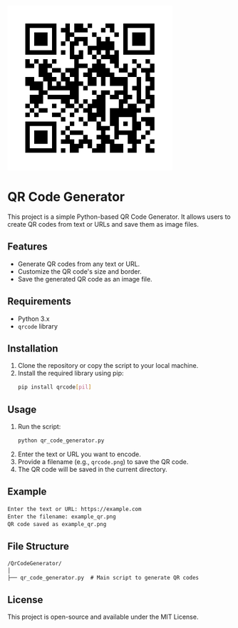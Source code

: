 ![MyGitQr](../MyGitQr.jpg)
# QR Code Generator

This project is a simple Python-based QR Code Generator. It allows users to create QR codes from text or URLs and save them as image files.

## Features

- Generate QR codes from any text or URL.
- Customize the QR code's size and border.
- Save the generated QR code as an image file.

## Requirements

- Python 3.x
- `qrcode` library

## Installation

1. Clone the repository or copy the script to your local machine.
2. Install the required library using pip:
    ```bash
    pip install qrcode[pil]
    ```

## Usage

1. Run the script:
    ```bash
    python qr_code_generator.py
    ```
2. Enter the text or URL you want to encode.
3. Provide a filename (e.g., `qrcode.png`) to save the QR code.
4. The QR code will be saved in the current directory.

## Example

```bash
Enter the text or URL: https://example.com
Enter the filename: example_qr.png
QR code saved as example_qr.png
```

## File Structure

```
/QrCodeGenerator/
│
├── qr_code_generator.py  # Main script to generate QR codes
```

## License

This project is open-source and available under the MIT License.  